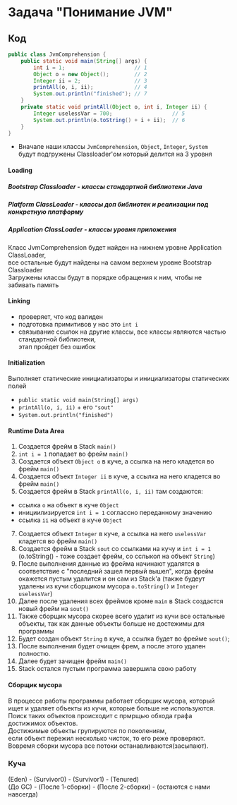 # Задача "Понимание JVM"
## Код
```java
public class JvmComprehension {
    public static void main(String[] args) {
        int i = 1;                      // 1 
        Object o = new Object();        // 2
        Integer ii = 2;                 // 3
        printAll(o, i, ii);             // 4
        System.out.println("finished"); // 7
    }
    private static void printAll(Object o, int i, Integer ii) {
        Integer uselessVar = 700;                   // 5
        System.out.println(o.toString() + i + ii);  // 6
    }
}
```

- Вначале наши классы ```JvmComprehension```, ```Object```, ```Integer```, ```System```  
будут подгружены Classloader'ом который делится на 3 уровня

#### Loading  

##### Bootstrap Classloader - классы стандартной библиотеки Java
##### Platform ClassLoader - классы доп библиотек и реализации под конкретную платформу
##### Application ClassLoader - классы уровня приложения

Класс JvmComprehension будет найден на нижнем уровне Application ClassLoader,  
все остальные будут найдены на самом верхнем уровне Bootstrap Classloader  
Загружены классы будут в порядке обращения к ним, чтобы не забивать память

#### Linking  

- проверяет, что код валиден
- подготовка примитивов у нас это ```int i```
- связывание ссылок на другие классы, все классы являются частью стандартной библиотеки,   
этап пройдет без ошибок

#### Initialization

Выполняет статические инициализаторы и инициализаторы статических полей
-   ```public static void main(String[] args)```
-   ```printAll(o, i, ii)``` + его ```"sout"```
-   ```System.out.println("finished")```


#### Runtime Data Area  

 1. Создается фрейм в Stack ```main()```
 2. ```int i = 1``` попадает во фрейм ```main()``` 
 3. Создается объект ```Object o``` в куче, а ссылка на него кладется во фрейм ```main()```
 4. Создается объект ```Integer ii``` в куче, а ссылка на него кладется во фрейм ```main()```
 5. Создается фрейм в Stack ```printAll(o, i, ii)``` там создаются: 
 - ссылка ```o``` на объект в куче ```Object```
 - инициилизируется ```int i = 1``` соглассно переданному значению
 - ссылка ```ii``` на объект в куче ```Object``` 
 7.  Создается объект ```Integer``` в куче, а ссылка на него ```uselessVar``` кладется во фрейм ```main()``` 
 8.  Создается фрейм в Stack ```sout``` со ссылками на кучу и ```int i = 1``` (o.toString() - тоже создает фрейм, со сслыкол на объект ```String```)  
 9.  После выполнения данные из фрейма начинают удалятся в соответствие с "последний зашел первый вышел", когда фрейм окажется пустым удалится и он сам из Stack'a (также будеут удалены из кучи сборщиком мусора ```o.toString()``` и ```Integer uselessVar```)
 10. Далее после удаления всех фреймов кроме ```main``` в Stack создастся новый фрейм на ```sout()```
 11. Также сборщик мусора скорее всего удалит из кучи все остальные объекты, так как данные объекты больше не достежимы для программы
 12. Будет создан объект ```String``` в куче, а ссылка будет во фрейме ```sout()```;
 13. После выполнения будет очищен фрем, а после этого удален полностю.
 14. Далее будет зачищен фрейм ```main()```
 15. Stack остался пустым программа завершила свою работу

#### Сборщик мусора
В процессе работы программы работает сборщик мусора, который   
ищет и удаляет объекты из кучи, которые больше не используются.  
Поиск таких объектов происходит с прмрщью обхода графа достижимох объектов.  
Достижимые объекты групируются по поколениям,  
если объект пережил несколько чисток, то его реже проверяют.  
Вовремя сборки мусора все потоки останавливаются(засыпают).
### Куча
(Eden) - (Survivor0) - (Survivor1) - (Tenured)  
(До GC) - (После 1-сборки) - (После 2-сборки) - (остаются с нами навсегда)
